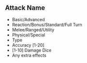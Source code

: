 ## Attack Name ##

* Basic/Advanced
* Reaction/Bonus/Standard/Full Turn
* Melee/Ranged/Utility
* Physical/Special
* Type
* Accuracy [1-20]
* [1-10] Damage Dice
* Any extra effects
